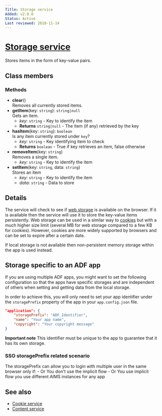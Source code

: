 ```yaml
---
Title: Storage service
Added: v2.0.0
Status: Active
Last reviewed: 2018-11-14
---
```


# [Storage service](lib/core/src/lib/services/storage.service.ts "Defined in storage.service.ts")

Stores items in the form of key-value pairs.

## Class members

### Methods

-   **clear**()<br/>
    Removes all currently stored items.
-   **getItem**(key: `string`): `string|null`<br/>
    Gets an item.
    -   _key:_ `string`  - Key to identify the item
    -   **Returns** `string|null` - The item (if any) retrieved by the key
-   **hasItem**(key: `string`): `boolean`<br/>
    Is any item currently stored under `key`?
    -   _key:_ `string`  - Key identifying item to check
    -   **Returns** `boolean` - True if key retrieves an item, false otherwise
-   **removeItem**(key: `string`)<br/>
    Removes a single item.
    -   _key:_ `string`  - Key to identify the item
-   **setItem**(key: `string`, data: `string`)<br/>
    Stores an item
    -   _key:_ `string`  - Key to identify the item
    -   _data:_ `string`  - Data to store

## Details

The service will check to see if
[web storage](https://developer.mozilla.org/en-US/docs/Web/API/Storage/LocalStorage)
is available on the browser. If it is available then the service will use it to
store the key-value items persistently. Web storage can be used in a similar way to
[cookies](cookie.service.md) but with a much higher size limit (several MB for
web storage compared to a few KB for cookies). However, cookies are
more widely supported by browsers and can be set to expire after a certain date.

If local storage is not available then non-persistent memory storage within the app is
used instead.

## Storage specific to an ADF app

If you are using multiple ADF apps, you might want to set the following configuration so that the apps have specific storages and are independent of others when setting and getting data from the local storage.

In order to achieve this, you will only need to set your app identifier under the `storagePrefix` property of the app in your `app.config.json` file.

```json
"application": {
    "storagePrefix": "ADF_Identifier",
    "name": "Your app name",
    "copyright": "Your copyright message"
}
```

**Important note**
This identifier must be unique to the app to guarantee that it has its own storage.

### SSO storagePrefix related scenario

The storagePrefix can allow you to login with multiple user in the same browser only if:
\- Or You don't use the implicit flow
\- Or You use implicit flow you use different AIMS instances for any app

## See also

-   [Cookie service](cookie.service.md)
-   [Content service](content.service.md)
